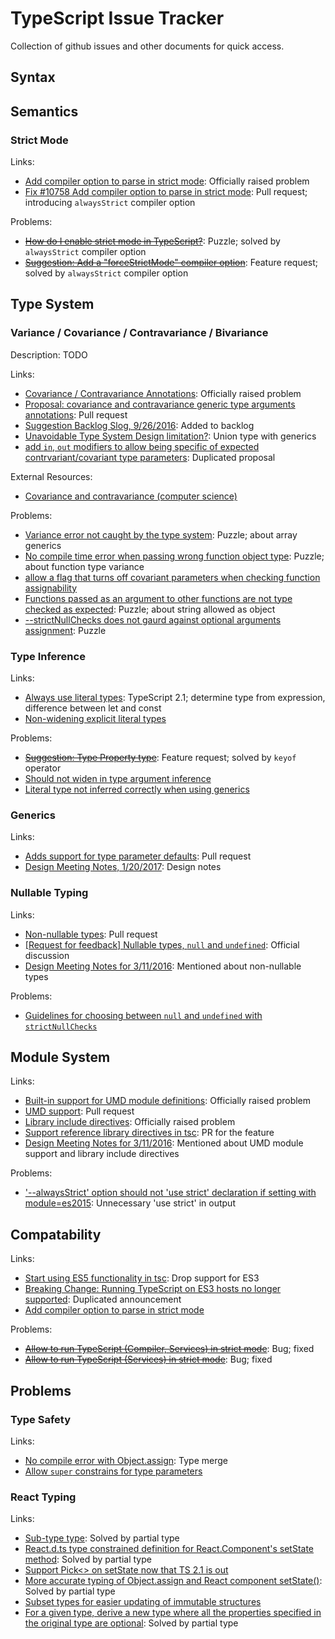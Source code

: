 # TypeScript Issue Tracker

Collection of github issues and other documents for quick access.

## Syntax

## Semantics

### Strict Mode

Links:

+ [Add compiler option to parse in strict mode](https://github.com/Microsoft/TypeScript/issues/10758): Officially raised problem
+ [Fix #10758 Add compiler option to parse in strict mode](https://github.com/Microsoft/TypeScript/pull/11473): Pull request; introducing `alwaysStrict` compiler option

Problems:

+ ~~[How do I enable strict mode in TypeScript?](https://github.com/Microsoft/TypeScript/issues/4270)~~: Puzzle; solved by `alwaysStrict` compiler option
+ ~~[Suggestion: Add a "forceStrictMode" compiler option](https://github.com/Microsoft/TypeScript/issues/7209)~~: Feature request; solved by `alwaysStrict` compiler option


## Type System

### Variance / Covariance / Contravariance / Bivariance

Description: TODO

Links:

+ [Covariance / Contravariance Annotations](https://github.com/Microsoft/TypeScript/issues/1394): Officially raised problem
+ [Proposal: covariance and contravariance generic type arguments annotations](https://github.com/Microsoft/TypeScript/issues/10717): Pull request
+ [Suggestion Backlog Slog, 9/26/2016](https://github.com/Microsoft/TypeScript/issues/11215): Added to backlog
+ [Unavoidable Type System Design limitation?](https://github.com/Microsoft/TypeScript/issues/14656): Union type with generics
+ [add `in`, `out` modifiers to allow being specific of expected contrvariant/covariant type parameters](https://github.com/Microsoft/TypeScript/issues/8137): Duplicated proposal

External Resources:

+ [Covariance and contravariance (computer science)](https://en.wikipedia.org/wiki/Covariance_and_contravariance_(computer_science))

Problems:

+ [Variance error not caught by the type system](https://github.com/Microsoft/TypeScript/issues/14524): Puzzle; about array generics
+ [No compile time error when passing wrong function object type](https://github.com/Microsoft/TypeScript/issues/14964): Puzzle; about function type variance
+ [allow a flag that turns off covariant parameters when checking function assignability](https://github.com/Microsoft/TypeScript/issues/6102)
+ [Functions passed as an argument to other functions are not type checked as expected](https://github.com/Microsoft/TypeScript/issues/6333): Puzzle; about string allowed as object
+ [--strictNullChecks does not gaurd against optional arguments assignment](https://github.com/Microsoft/TypeScript/issues/9450): Puzzle

### Type Inference

Links:

+ [Always use literal types](https://github.com/Microsoft/TypeScript/pull/10676): TypeScript 2.1; determine type from expression, difference between let and const
+ [Non-widening explicit literal types](https://github.com/Microsoft/TypeScript/pull/11126)

Problems:

+ ~~[Suggestion: Type Property type](https://github.com/Microsoft/TypeScript/issues/1295)~~: Feature request; solved by `keyof` operator
+ [Should not widen in type argument inference](https://github.com/Microsoft/TypeScript/issues/1436)
+ [Literal type not inferred correctly when using generics](https://github.com/Microsoft/TypeScript/issues/10685)

### Generics

Links:

+ [Adds support for type parameter defaults](https://github.com/Microsoft/TypeScript/pull/13487): Pull request
+ [Design Meeting Notes, 1/20/2017](https://github.com/Microsoft/TypeScript/issues/13607): Design notes

### Nullable Typing

Links:

+ [Non-nullable types](https://github.com/Microsoft/TypeScript/pull/7140): Pull request
+ [[Request for feedback] Nullable types, `null` and `undefined`](https://github.com/Microsoft/TypeScript/issues/7426): Official discussion
+ [Design Meeting Notes for 3/11/2016](https://github.com/Microsoft/TypeScript/issues/7488): Mentioned about non-nullable types

Problems:

+ [Guidelines for choosing between `null` and `undefined` with `strictNullChecks`](https://github.com/Microsoft/TypeScript/issues/9653)

## Module System

Links:

+ [Built-in support for UMD module definitions](https://github.com/Microsoft/TypeScript/issues/7125): Officially raised problem
+ [UMD support](https://github.com/Microsoft/TypeScript/pull/7264): Pull request
+ [Library include directives](https://github.com/Microsoft/TypeScript/issues/7156): Officially raised problem
+ [Support reference library directives in tsc](https://github.com/Microsoft/TypeScript/pull/7263): PR for the feature
+ [Design Meeting Notes for 3/11/2016](https://github.com/Microsoft/TypeScript/issues/7488): Mentioned about UMD module support and library include directives

Problems:

+ ['--alwaysStrict' option should not 'use strict' declaration if setting with module=es2015](https://github.com/Microsoft/TypeScript/issues/11806): Unnecessary 'use strict' in output

## Compatability

Links:

+ [Start using ES5 functionality in tsc](https://github.com/Microsoft/TypeScript/issues/10125): Drop support for ES3
+ [Breaking Change: Running TypeScript on ES3 hosts no longer supported](https://github.com/Microsoft/TypeScript/issues/10278): Duplicated announcement
+ [Add compiler option to parse in strict mode](https://github.com/Microsoft/TypeScript/issues/10758)

Problems:

+ ~~[Allow to run TypeScript (Compiler, Services) in strict mode](https://github.com/Microsoft/TypeScript/issues/9449)~~: Bug; fixed
+ ~~[Allow to run TypeScript (Services) in strict mode](https://github.com/Microsoft/TypeScript/issues/10755)~~: Bug; fixed


## Problems

### Type Safety

Links:

+ [No compile error with Object.assign](https://github.com/Microsoft/TypeScript/issues/6689): Type merge
+ [Allow `super` constrains for type parameters](https://github.com/Microsoft/TypeScript/issues/7265)

### React Typing

Links: 

+ [Sub-type type](https://github.com/Microsoft/TypeScript/issues/6218): Solved by partial type
+ [React.d.ts type constrained definition for React.Component's setState method](https://github.com/DefinitelyTyped/DefinitelyTyped/issues/7987): Solved by partial type
+ [Support Pick<> on setState now that TS 2.1 is out](https://github.com/DefinitelyTyped/DefinitelyTyped/pull/13155)
+ [More accurate typing of Object.assign and React component setState()](https://github.com/Microsoft/TypeScript/issues/6613): Solved by partial type
+ [Subset types for easier updating of immutable structures](https://github.com/Microsoft/TypeScript/issues/10803)
+ [For a given type, derive a new type where all the properties specified in the original type are optional](https://github.com/Microsoft/TypeScript/issues/7355): Solved by partial type

